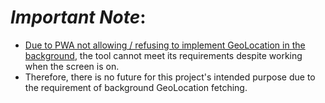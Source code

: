 # *Important Note*:

- [Due to PWA not allowing / refusing to implement GeoLocation in the background](https://github.com/w3c/geolocation-sensor/issues/22), the tool cannot meet its requirements despite working when the screen is on. 
- Therefore, there is no future for this project's intended purpose due to the requirement of background GeoLocation fetching.

